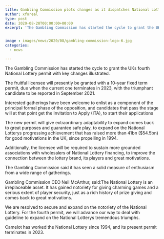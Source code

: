 ```yaml
---
title: Gambling Commission plots changes as it dispatches National Lottery permit measure
author: xforeal 
type: post
date: 2020-08-28T00:00:00+00:00
excerpt: 'The Gambling Commission has started the cycle to grant the UKs fourth National Lottery permit with key changes outlined '


image : images/news/2020/08/gambling-commission-logo-6.jpg
categories:
  - news

---
```

The Gambling Commission has started the cycle to grant the UKs fourth National Lottery permit with key changes illustrated. 

The fruitful licensee will presently be granted with a 10-year fixed term permit, due when the current one terminates in 2023, with the triumphant candidate to be reported in September 2021. 

Interested gatherings have been welcome to enlist as a component of the principal formal phase of the opposition, and candidates that pass the stage will at that point get the Invitation to Apply (ITA), to start their applications 

The new permit will give extraordinary adaptability to expand comes back to great purposes and guarantee safe play, to expand on the National Lotterys progressing achievement that has raised more than 41bn ($54.5bn) for good motivations in the UK, since propelling in 1994. 

Additionally, the licensee will be required to sustain more grounded associations with wholesalers of National Lottery financing, to improve the connection between the lottery brand, its players and great motivations. 

The Gambling Commission said it has seen a solid measure of enthusiasm from a wide range of gatherings. 

Gambling Commission CEO Neil McArthur, said:The National Lottery is an irreplaceable asset. It has gained notoriety for giving charming games and a serious extent of player security, just as a rich history of prize giving and comes back to great motivations. 

We are resolved to secure and expand on the notoriety of the National Lottery. For the fourth permit, we will advance our way to deal with guideline to expand on the National Lotterys tremendous triumphs. 

Camelot has worked the National Lottery since 1994, and its present permit terminates in 2023.